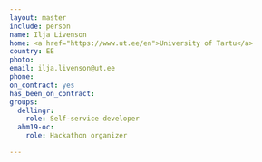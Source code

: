 ```yaml
---
layout: master
include: person
name: Ilja Livenson
home: <a href="https://www.ut.ee/en">University of Tartu</a>
country: EE
photo:
email: ilja.livenson@ut.ee
phone:
on_contract: yes
has_been_on_contract:
groups:
  dellingr:
    role: Self-service developer
  ahm19-oc:
    role: Hackathon organizer

---
```

